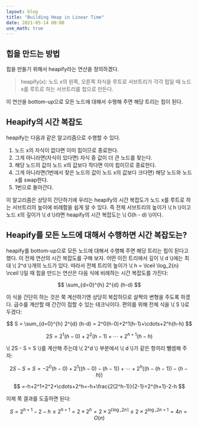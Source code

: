```yaml
---
layout: blog
title: "Building Heap in Linear Time"
date: 2021-05-14 00:00
use_math: true
---
```


## 힙을 만드는 방법

힙을 만들기 위해서 heapify라는 연산을 정의하겠다.

> heapify(x): 노드 x의 왼쪽, 오른쪽 자식을 루트로 서브트리가 각각 힙일 때 노드 x를 루트로 하는 서브트리를 힙으로 만든다.

이 연산을 bottom-up으로 모든 노드에 대해서 수행해 주면 해당 트리는 힙이 된다.

## Heapify의 시간 복잡도

heapify는 다음과 같은 알고리즘으로 수행할 수 있다.

1. 노드 x의 자식이 없다면 이미 힙이므로 종료한다.
2. 그게 아니라면(자식이 있다면) 자식 중 값이 더 큰 노드를 찾는다.
3. 해당 노드의 값이 노드 x의 값보다 작다면 이미 힙이므로 종료한다.
4. 그게 아니라면(1번에서 찾은 노드의 값이 노드 x의 값보다 크다면) 해당 노드와 노드 x를 swap한다.
5. 1번으로 돌아간다.

이 알고리즘은 상당히 간단하기에 우리는 heapify의 시간 복잡도가 노드 x를 루트로 하는 서브트리의 높이에 비례함을 쉽게 알 수 있다. 즉 전체 서브트리의 높이가 \\( h \\)이고 노드 x의 깊이가 \\( d \\)라면 heapify의 시간 복잡도는 \\( O(h - d) \\)이다.

## Heapify를 모든 노드에 대해서 수행하면 시간 복잡도는?

heapify를 bottom-up으로 모든 노드에 대해서 수행해 주면 해당 트리는 힙이 된다고 했다. 이 전체 연산의 시간 복잡도를 구해 보자. 어떤 이진 트리에서 깊이 \\( d \\)에는 최대 \\( 2^d \\)개의 노드가 있다. 따라서 전체 트리의 높이가 \\( h = \lceil \log_2{n} \rceil \\)일 때 힙을 만드는 연산은 다음 식에 비례하는 시간 복잡도를 가진다:

$$ \sum_{d=0}^{h} 2^{d} (h-d) $$

이 식을 간단히 하는 것은 쭉 계산하기엔 상당히 복잡하므로 살짝의 변형을 주도록 하겠다. 급수를 계산할 때 간간이 접할 수 있는 테크닉이다. 편의를 위해 전체 식을 \\( S \\)로 두겠다:

$$ S = \sum_{d=0}^{h} 2^{d} (h-d) = 2^0(h-0)+2^1(h-1)+\cdots+2^h(h-h) $$

$$ 2S = 2^1(h-0)+2^2(h-1)+\cdots+2^{h+1}(h-h) $$

\\( 2S - S = S \\)를 계산해 주는데 \\( 2^d \\) 부분에서 \\( d \\)가 같은 항끼리 뺄셈해 주자:

$$ 2S-S=S=-2^0(h-0)+2^1((h-0)-(h-1))+\cdots +2^h((h-(h-1))-(h-h)) $$

$$ =-h+2^1+2^2+\cdots+2^h=-h+\frac{2(2^h-1)}{2-1}=2^{h+1}-2-h $$

이제 쭉 결과를 도출하면 된다:

$$ S = 2^{h+1}-2-h \leq 2^{h+1} = 2 \times 2^h = 2 \times 2 ^ {\lceil \log\_2{n} \rceil} \leq 2 \times 2 ^ {\log\_2{n} + 1} = 4n = O(n)$$